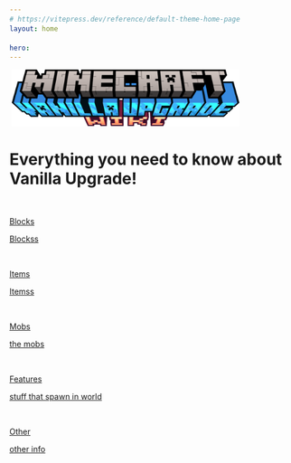 ```yaml
---
# https://vitepress.dev/reference/default-theme-home-page
layout: home

hero:
---
```



<div class="centereding" height="100%"> 
<img src="https://github.com/Villagecool/Vanilla-Upgrade-Wiki/blob/main/docs/ass-sets/logo-wiki.png?raw=true" alt="" width="0" height="100"> 
<img src="https://github.com/Villagecool/Vanilla-Upgrade-Wiki/blob/main/docs/ass-sets/logo-wiki.png?raw=true" alt="" width="80%" height="100"> 

<h1 class="name" data-v-5a3e9999=""><span class="clip" data-v-5a3e9999="">Everything you need to know about Vanilla Upgrade!</span></h1>

<!-- From Uiverse.io by Admin12121 --> 

<div class="kinda-fancy-menu" width="100%"> 
   <a href="/Vanilla-Upgrade-Wiki/blocks.html">
   <div class="SmallLinkCard" width="300px">
     <div class="img"><img src="/ass-sets/blocks/rotator.png" alt="" height="100"></div>
     <div class="textBox">
       <p class="h1">Blocks</p>
       <p class="p">Blockss</p>
     <div>
   </div></div></div></a>
   
   <a href="/Vanilla-Upgrade-Wiki/items.html">
   <div class="SmallLinkCard" width="300px">
     <div class="img"><img src="/ass-sets/items/copper_wrench.png" alt="" height="100"></div>
     <div class="textBox">
       <p class="h1">Items</p>
       <p class="p">Itemss</p>
     <div>
   </div></div></div></a>
</div>

<div class="kinda-fancy-menu" width="100%"> 
   <a href="/Vanilla-Upgrade-Wiki/mobs.html">
   <div class="SmallLinkCard" width="300px">
     <div class="img"><img src="/ass-sets/mobs/termite.png" alt="" height="100"></div>
     <div class="textBox">
       <p class="h1">Mobs</p>
       <p class="p">the mobs</p>
     <div>
   </div></div></div></a>
   
   <a href="/Vanilla-Upgrade-Wiki/features.html">
   <div class="SmallLinkCard" width="300px">
     <div class="img"><img src="/ass-sets/blocks/sapling_palm.png" alt=""  height="100"></div>
     <div class="textBox">
       <p class="h1">Features</p>
       <p class="p">stuff that spawn in world</p>
     <div>
   </div></div></div></a>
</div>
<a href="/Vanilla-Upgrade-Wiki/misc.html">
<div class="SmallLinkCard" width="300px">
  <div class="img"><img src="/ass-sets/items/chocolate_cake.png" alt="" height="100"></div>
  <div class="textBox">
    <p class="h1">Other</p>
    <p class="p">other info</p>
  <div>
</div></div></div></a>
</div>